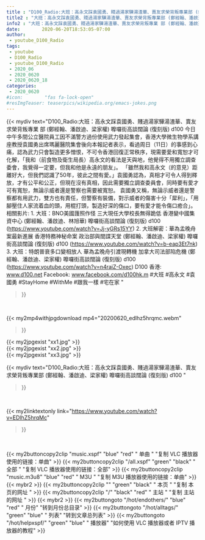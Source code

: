 ```yaml
---
title : "D100_Radio:大班：高永文踩袁國勇、賤過湯家驊湯渣華、賣友求榮背叛專業部 (鄭經翰、潘啟迪、梁家權) 嚤囉街高談闊論 (復刻版) d100 "
title2 : "大班：高永文踩袁國勇、賤過湯家驊湯渣華、賣友求榮背叛專業部 (鄭經翰、潘啟迪、梁家權) 嚤囉街高談闊論 (復刻版) d100 "
info2 : "大班：高永文踩袁國勇、賤過湯家驊湯渣華、賣友求榮背叛專業 部 (鄭經翰、潘啟迪、梁家權) 嚤囉街高談闊論 (復刻版) d100  今日中午多間公立醫院員工因不滿警方過份使用武力發起集會，香港大學微生物學系講座教授袁國勇出席瑪麗醫院集會後向本報記者表示，看過周日（11日）的事感到心痛，認為武力只會製造更多憎恨，不可令香港回復正常秩序，現需要愛和寬恕才可化解，「我和（前食物及衛生局長）高永文的看法是天與地，他覺得不用獨立調查委會，我覺得一定要，但我和他是永遠的朋友」。  「雖然我和高永文（的意見）距離好大，但我們認識了50年，彼此之間有愛。」袁國勇認為，真相才可令人得到釋放，才有公平和公正，但現在沒有真相，因此需要獨立調查委員會，同時要有愛才可有寬恕，無論示威者還是警察也需要被寬恕。  袁國勇又稱，無論示威者還是警察都有用武力，雙方也有責任，但警察有裝備，對示威者的傷害十分「犀利」，「用腳壓住人家流着血的頭，用棍打頭，製造好深的傷口，要有愛才能令傷口癒合」。  相關影片: 1. 大班：BNO美國䕶照作怪 三大現任大學校長無得跪低 香港變中國集資中心 (鄭經翰、潘啟迪、林旭華) 嚤囉街高談闊論 (復刻版) d100 (https://www.youtube.com/watch?v=Jj-yGRs15YY) 2. 大班解密：華為孟晚舟案最新進展 香港特務神秘命案 政治部與間諜天堂   (鄭經翰、潘啟迪、梁家權) 嚤囉街高談闊論 (復刻版) d100 (https://www.youtube.com/watch?v=b-eap3Et7nk) 3. 大班：特朗普衰多口變相放人 華為孟晚舟引渡現轉機 加拿大司法部陷危機  (鄭經翰、潘啟迪、梁家權) 嚤囉街高談闊論 (復刻版) d100 (https://www.youtube.com/watch?v=n4raiZ-Oxec)  D100 香港: www.d100.net Facebook: www.facebook.com/d100hk.m  #大班 #高永文 #袁國勇 #StayHome #WithMe #跟我一樣 #宅在家 "
date:        2020-06-20T18:53:05-07:00
author:
 - youtube_D100_Radio
tags:
 - youtube
 - D100_Radio
 - youtube_D100_Radio
 - 2020_06
 - 2020_0620
 - 2020_0620_18
categories:
 - 2020_0620
#icon:        "fas fa-lock-open"
#resImgTeaser: teaserpics/wikipedia.org/emacs-jokes.png
---
```


{{< mydiv text="D100_Radio:大班：高永文踩袁國勇、賤過湯家驊湯渣華、賣友求榮背叛專業 部 (鄭經翰、潘啟迪、梁家權) 嚤囉街高談闊論 (復刻版) d100  今日中午多間公立醫院員工因不滿警方過份使用武力發起集會，香港大學微生物學系講座教授袁國勇出席瑪麗醫院集會後向本報記者表示，看過周日（11日）的事感到心痛，認為武力只會製造更多憎恨，不可令香港回復正常秩序，現需要愛和寬恕才可化解，「我和（前食物及衛生局長）高永文的看法是天與地，他覺得不用獨立調查委會，我覺得一定要，但我和他是永遠的朋友」。  「雖然我和高永文（的意見）距離好大，但我們認識了50年，彼此之間有愛。」袁國勇認為，真相才可令人得到釋放，才有公平和公正，但現在沒有真相，因此需要獨立調查委員會，同時要有愛才可有寬恕，無論示威者還是警察也需要被寬恕。  袁國勇又稱，無論示威者還是警察都有用武力，雙方也有責任，但警察有裝備，對示威者的傷害十分「犀利」，「用腳壓住人家流着血的頭，用棍打頭，製造好深的傷口，要有愛才能令傷口癒合」。  相關影片: 1. 大班：BNO美國䕶照作怪 三大現任大學校長無得跪低 香港變中國集資中心 (鄭經翰、潘啟迪、林旭華) 嚤囉街高談闊論 (復刻版) d100 (https://www.youtube.com/watch?v=Jj-yGRs15YY) 2. 大班解密：華為孟晚舟案最新進展 香港特務神秘命案 政治部與間諜天堂   (鄭經翰、潘啟迪、梁家權) 嚤囉街高談闊論 (復刻版) d100 (https://www.youtube.com/watch?v=b-eap3Et7nk) 3. 大班：特朗普衰多口變相放人 華為孟晚舟引渡現轉機 加拿大司法部陷危機  (鄭經翰、潘啟迪、梁家權) 嚤囉街高談闊論 (復刻版) d100 (https://www.youtube.com/watch?v=n4raiZ-Oxec)  D100 香港: www.d100.net Facebook: www.facebook.com/d100hk.m  #大班 #高永文 #袁國勇 #StayHome #WithMe #跟我一樣 #宅在家 "
>}}
<br>


{{< my2mp4withjpgdownload mp4="20200620_edlhz5hrqmc.webm"
>}}

{{< my2jpgexist "xx1.jpg" >}}<br>
{{< my2jpgexist "xx2.jpg" >}}<br>
{{< my2jpgexist "xx3.jpg" >}}<br>



{{< mydiv text="D100_Radio:大班：高永文踩袁國勇、賤過湯家驊湯渣華、賣友求榮背叛專業部 (鄭經翰、潘啟迪、梁家權) 嚤囉街高談闊論 (復刻版) d100 "
>}}
<br>

{{< my2linktextonly link="https://www.youtube.com/watch?v=EDlhZ5hrqMc"
>}}


<br>

{{< my2buttoncopy2clip "music.xspf"        "blue"   "red"    " 单曲 "  "复制 VLC 播放器使用的链接：单曲" >}} {{< my2buttoncopy2clip "/all.xspf"         "green"  "black"  " 全部 "  "复制 VLC 播放器使用的链接：全部" >}} {{< my2buttoncopy2clip "music.m3u8"        "blue"   "red"    " M3U  "    "复制 M3U 播放器使用的链接：单曲" >}} {{< mybr2 >}} {{< my2buttoncopy2clip ""                  "green"  "black"  " 本页 "    "复制 本页的网址 " >}} {{< my2buttoncopy2clip "/"                 "black"  "red"    " 主站 "    "复制 主站的网址 " >}} {{< mybr2 >}} {{< my2buttongoto      "/hot/endothers/"   "blue"   "red"    " 月份"   "转到月份总目录" >}} {{< my2buttongoto      "/hot/alltags/"     "green"  "blue"   " 列表"   "转到文章总列表" >}} {{< my2buttongoto      "/hot/helpxspf/"    "green"  "blue"   " 播放器" "如何使用 VLC 播放器或者 IPTV 播放器的教程" >}} 
